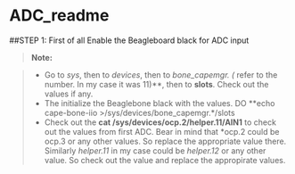 # ADC_readme
##STEP 1: First of all Enable the Beagleboard black for ADC input
> **Note:**

  > - Go to *sys*, then to *devices*, then to **bone_capemgr.* (* refer to the number. In my case it was 11)**, then to    **slots**. Check out the values if any.
  > - The initialize the Beaglebone black with the values. DO **echo cape-bone-iio >/sys/devices/bone_capemgr.*/slots
  > - Check out the **cat /sys/devices/ocp.2/helper.11/AIN1** to check out the values from first ADC. Bear in mind that *ocp.2 could be ocp.3 or any other values. So replace the appropriate value there. Similarly *helper.11* in my case could be *helper.12* or any other value. So check out the value and replace the appropirate values.

